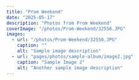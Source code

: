 ```yaml
---
title: "Prom Weekend"
date: "2025-05-17"
description: "Photos from Prom Weekend"
coverImage: "/photos/Prom-Weekend/32558.JPG"
images:
  - url: "/photos/Prom-Weekend/32558.JPG"
    caption: ""
    alt: "Sample image description"
  - url: "pages/photos/sample-album/image2.jpg"
    caption: "Sample Image 2"
    alt: "Another sample image description"
---
```


